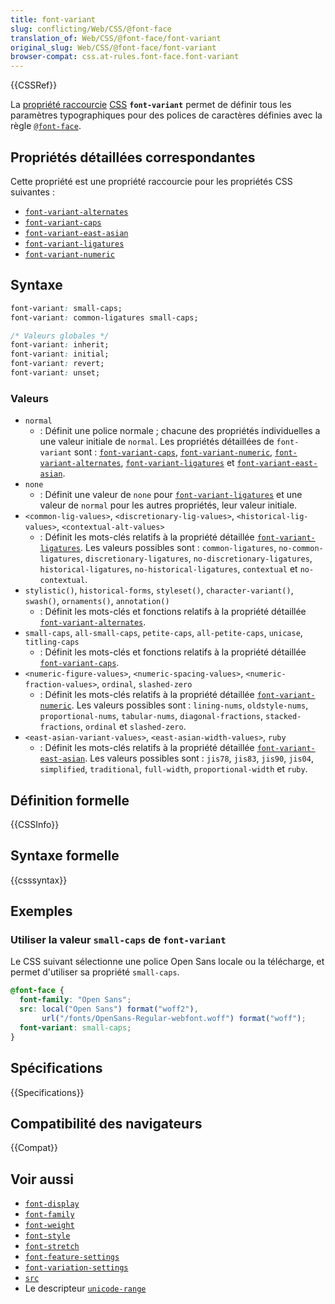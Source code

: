 ```yaml
---
title: font-variant
slug: conflicting/Web/CSS/@font-face
translation_of: Web/CSS/@font-face/font-variant
original_slug: Web/CSS/@font-face/font-variant
browser-compat: css.at-rules.font-face.font-variant
---
```


{{CSSRef}}

La [propriété raccourcie](/fr/docs/Web/CSS/Shorthand_properties) [CSS](/fr/docs/Web/CSS) **`font-variant`** permet de définir tous les paramètres typographiques pour des polices de caractères définies avec la règle [`@font-face`](/fr/docs/Web/CSS/@font-face).

## Propriétés détaillées correspondantes

Cette propriété est une propriété raccourcie pour les propriétés CSS suivantes&nbsp;:

- [`font-variant-alternates`](/fr/docs/Web/CSS/font-variant-alternates)
- [`font-variant-caps`](/fr/docs/Web/CSS/font-variant-caps)
- [`font-variant-east-asian`](/fr/docs/Web/CSS/font-variant-east-asian)
- [`font-variant-ligatures`](/fr/docs/Web/CSS/font-variant-ligatures)
- [`font-variant-numeric`](/fr/docs/Web/CSS/font-variant-numeric)

## Syntaxe

```css
font-variant: small-caps;
font-variant: common-ligatures small-caps;

/* Valeurs globales */
font-variant: inherit;
font-variant: initial;
font-variant: revert;
font-variant: unset;
```

### Valeurs

- `normal`
  - : Définit une police normale&nbsp;; chacune des propriétés individuelles a une valeur initiale de `normal`. Les propriétés détaillées de `font-variant` sont&nbsp;: [`font-variant-caps`](/fr/docs/Web/CSS/font-variant-caps), [`font-variant-numeric`](/fr/docs/Web/CSS/font-variant-numeric), [`font-variant-alternates`](/fr/docs/Web/CSS/font-variant-alternates), [`font-variant-ligatures`](/fr/docs/Web/CSS/font-variant-ligatures) et [`font-variant-east-asian`](/fr/docs/Web/CSS/font-variant-east-asian).
- `none`
  - : Définit une valeur de `none` pour [`font-variant-ligatures`](/fr/docs/Web/CSS/font-variant-ligatures) et une valeur de `normal` pour les autres propriétés, leur valeur initiale.
- `<common-lig-values>`, `<discretionary-lig-values>`, `<historical-lig-values>`, `<contextual-alt-values>`
  - : Définit les mots-clés relatifs à la propriété détaillée [`font-variant-ligatures`](/fr/docs/Web/CSS/font-variant-ligatures). Les valeurs possibles sont&nbsp;: `common-ligatures`, `no-common-ligatures`, `discretionary-ligatures`, `no-discretionary-ligatures`, `historical-ligatures`, `no-historical-ligatures`, `contextual` et `no-contextual`.
- `stylistic()`, `historical-forms`, `styleset()`, `character-variant()`, `swash()`, `ornaments()`, `annotation()`
  - : Définit les mots-clés et fonctions relatifs à la propriété détaillée [`font-variant-alternates`](/fr/docs/Web/CSS/font-variant-alternates).
- `small-caps`, `all-small-caps`, `petite-caps`, `all-petite-caps`, `unicase`, `titling-caps`
  - : Définit les mots-clés et fonctions relatifs à la propriété détaillée [`font-variant-caps`](/fr/docs/Web/CSS/font-variant-caps).
- `<numeric-figure-values>`, `<numeric-spacing-values>`, `<numeric-fraction-values>`, `ordinal`, `slashed-zero`
  - : Définit les mots-clés relatifs à la propriété détaillée [`font-variant-numeric`](/fr/docs/Web/CSS/font-variant-numeric). Les valeurs possibles sont&nbsp;:  `lining-nums`, `oldstyle-nums`, `proportional-nums`, `tabular-nums`, `diagonal-fractions`, `stacked-fractions`, `ordinal` et `slashed-zero`.
- `<east-asian-variant-values>`, `<east-asian-width-values>`, `ruby`
  - : Définit les mots-clés relatifs à la propriété détaillée [`font-variant-east-asian`](/fr/docs/Web/CSS/font-variant-east-asian). Les valeurs possibles sont&nbsp;: `jis78`, `jis83`, `jis90`, `jis04`, `simplified`, `traditional`, `full-width`, `proportional-width` et `ruby`.

## Définition formelle

{{CSSInfo}}

## Syntaxe formelle

{{csssyntax}}

## Exemples

### Utiliser la valeur `small-caps` de `font-variant`

Le CSS suivant sélectionne une police Open Sans locale ou la télécharge, et permet d'utiliser sa propriété `small-caps`.

```css
@font-face {
  font-family: "Open Sans";
  src: local("Open Sans") format("woff2"),
       url("/fonts/OpenSans-Regular-webfont.woff") format("woff");
  font-variant: small-caps;
}
```

## Spécifications

{{Specifications}}

## Compatibilité des navigateurs

{{Compat}}

## Voir aussi

- [`font-display`](/fr/docs/Web/CSS/@font-face/font-display)
- [`font-family`](/fr/docs/Web/CSS/@font-face/font-family)
- [`font-weight`](/fr/docs/Web/CSS/@font-face/font-weight)
- [`font-style`](/fr/docs/Web/CSS/@font-face/font-style)
- [`font-stretch`](/fr/docs/Web/CSS/@font-face/font-stretch)
- [`font-feature-settings`](/fr/docs/Web/CSS/font-feature-settings)
- [`font-variation-settings`](/fr/docs/Web/CSS/@font-face/font-variation-settings)
- [`src`](/fr/docs/Web/CSS/@font-face/src)
- Le descripteur [`unicode-range`](/fr/docs/Web/CSS/@font-face/unicode-range)
